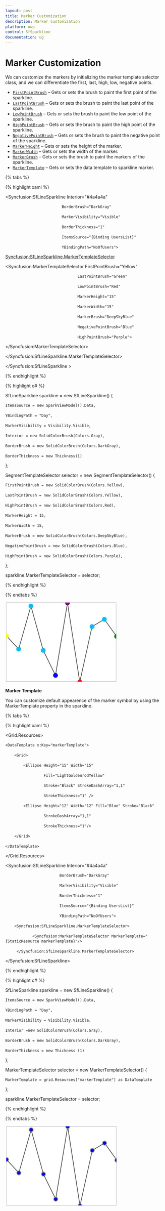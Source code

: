 ```yaml
---
layout: post
title: Marker Customization
description: Marker Customization
platform: uwp
control: SfSparkline
documentation: ug
---
```

# Marker Customization

We can customize the markers by initializing the marker template selector class, and we can differentiate the first, last, high, low, negative points.

* [`FirstPointBrush`](http://help.syncfusion.com/cr/cref_files/uwp/sfchart/index.html#frlrfSyncfusionUIXamlChartsSegmentTemplateSelectorClassFirstPointBrushTopic.html) – Gets or sets the brush to paint the first point of the sparkline.
* [`LastPointBrush`](http://help.syncfusion.com/cr/cref_files/uwp/sfchart/frlrfSyncfusionUIXamlChartsSegmentTemplateSelectorClassLastPointBrushTopic.html) – Gets or sets the brush to paint the last point of the sparkline.
* [`LowPointBrush`](http://help.syncfusion.com/cr/cref_files/uwp/sfchart/frlrfSyncfusionUIXamlChartsSegmentTemplateSelectorClassLowPointBrushTopic.html) – Gets or sets the brush to paint the low point of the sparkline.
* [`HighPointBrush`](http://help.syncfusion.com/cr/cref_files/uwp/sfchart/index.html#frlrfSyncfusionUIXamlChartsSegmentTemplateSelectorClassHighPointBrushTopic.html) – Gets or sets the brush to paint the high point of the sparkline.
* [`NegativePointBrush`](http://help.syncfusion.com/cr/cref_files/uwp/sfchart/frlrfSyncfusionUIXamlChartsSegmentTemplateSelectorClassNegativePointBrushTopic.html) – Gets or sets the brush to paint the negative point of the sparkline.
* [`MarkerHeight`](http://help.syncfusion.com/cr/cref_files/uwp/sfchart/frlrfSyncfusionUIXamlChartsMarkerTemplateSelectorClassMarkerHeightTopic.html) – Gets or sets the height of the marker.
* [`MarkerWidth`](http://help.syncfusion.com/cr/cref_files/uwp/sfchart/frlrfSyncfusionUIXamlChartsMarkerTemplateSelectorClassMarkerWidthTopic.html) – Gets or sets the width of the marker.
* [`MarkerBrush`](http://help.syncfusion.com/cr/cref_files/uwp/sfchart/frlrfSyncfusionUIXamlChartsMarkerTemplateSelectorClassMarkerBrushTopic.html) – Gets or sets the brush to paint the markers of the sparkline.
* [`MarkerTemplate`](http://help.syncfusion.com/cr/cref_files/uwp/sfchart/frlrfSyncfusionUIXamlChartsMarkerTemplateSelectorClassMarkerTemplateTopic.html) – Gets or sets the data template to sparkline marker.

{% tabs %}

{% highlight xaml %}

<Syncfusion:SfLineSparkline  Interior="#4a4a4a" 
                                         
                             BorderBrush="DarkGray"
                                    
                             MarkerVisibility="Visible"   
                                         
                             BorderThickness="1" 
                                         
                             ItemsSource="{Binding UsersList}"    
                                         
                             YBindingPath="NoOfUsers">

<Syncfusion:SfLineSparkline.MarkerTemplateSelector>

<Syncfusion:MarkerTemplateSelector  FirstPointBrush="Yellow"

                                    LastPointBrush="Green"

                                    LowPointBrush="Red"

                                    MarkerHeight="15"

                                    MarkerWidth="15"

                                    MarkerBrush="DeepSkyBlue"

                                    NegativePointBrush="Blue"

                                    HighPointBrush="Purple">

</Syncfusion:MarkerTemplateSelector>

</Syncfusion:SfLineSparkline.MarkerTemplateSelector>

</Syncfusion:SfLineSparkline >

{% endhighlight %}

{% highlight c# %}

SfLineSparkline sparkline = new SfLineSparkline()
{

	ItemsSource = new SparkViewModel().Data,

	YBindingPath = "Day",

	MarkerVisibility = Visibility.Visible,

	Interior = new SolidColorBrush(Colors.Gray),

    BorderBrush = new SolidColorBrush(Colors.DarkGray),

    BorderThickness = new Thickness(1)

};

SegmentTemplateSelector selector = new SegmentTemplateSelector()
{

	FirstPointBrush = new SolidColorBrush(Colors.Yellow),

	LastPointBrush = new SolidColorBrush(Colors.Yellow),

	HighPointBrush = new SolidColorBrush(Colors.Red),

	MarkerHeight = 15,

    MarkerWidth = 15,

    MarkerBrush = new SolidColorBrush(Colors.DeepSkyBlue),

    NegativePointBrush = new SolidColorBrush(Colors.Blue),

    HighPointBrush = new SolidColorBrush(Colors.Purple),

};

sparkline.MarkerTemplateSelector = selector;

{% endhighlight %}

{% endtabs %}


![Marker Customization](Marker-Customization_images/MarkerCustomization_img1.jpeg)


**Marker Template**

You can customize default appearence of the marker symbol by using the MarkerTemplate property in the sparkline.

{% tabs %}

{% highlight xaml %}

<Grid.Resources>

    <DataTemplate x:Key="markerTemplate">

        <Grid>

            <Ellipse Height="15" Width="15" 
                                             
                     Fill="LightGoldenrodYellow"
                                             
                     Stroke="Black" StrokeDashArray="1,1" 
                                             
                     StrokeThickness="1" />

            <Ellipse Height="12" Width="12" Fill="Blue" Stroke="Black"   
                                             
                     StrokeDashArray="1,1" 
                                             
                     StrokeThickness="1"/>

        </Grid>

    </DataTemplate>
            
</Grid.Resources>

<Syncfusion:SfLineSparkline Interior="#4a4a4a"  

                            BorderBrush="DarkGray"
                                        
                            MarkerVisibility="Visible"   

                            BorderThickness="1"
                                        
                            ItemsSource="{Binding UsersList}"  

                            YBindingPath="NoOfUsers">

        <Syncfusion:SfLineSparkline.MarkerTemplateSelector>

                <Syncfusion:MarkerTemplateSelector MarkerTemplate="{StaticResource markerTemplate}"/>

         </Syncfusion:SfLineSparkline.MarkerTemplateSelector>

</Syncfusion:SfLineSparkline>

{% endhighlight %}

{% highlight c# %}

SfLineSparkline sparkline = new SfLineSparkline()
{

	ItemsSource = new SparkViewModel().Data,

	YBindingPath = "Day",

	MarkerVisibility = Visibility.Visible,

	Interior =new SolidColorBrush(Colors.Gray),

	BorderBrush = new SolidColorBrush(Colors.DarkGray),

	BorderThickness = new Thickness (1)

};

MarkerTemplateSelector selector = new MarkerTemplateSelector()
{

	MarkerTemplate = grid.Resources["markerTemplate"] as DataTemplate

};

sparkline.MarkerTemplateSelector = selector;

{% endhighlight %}

{% endtabs %}

![MarkerTemplate](Marker-Customization_images/MarkerCustomization_img2.jpeg)


